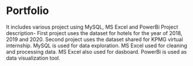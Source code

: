 # Portfolio
It includes various project using MySQL, MS Excel and PowerBi
Project description-
First project uses the dataset for hotels for the year of 2018, 2019 and 2020.
Second project uses the dataset shared for KPMG virtual internship.
MySQL is used for data exploration.
MS Excel used for cleaning and processing data.
MS Excel also used for dasboard.
PowerBi is used as data visualization tool.
